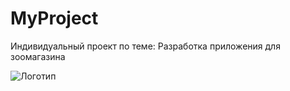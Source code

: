 # MyProject
Индивидуальный проект по теме: Разработка приложения для зоомагазина

![Логотип](https://octodex.github.com/images/orderedlistocat.png "Логотип GitHub")
